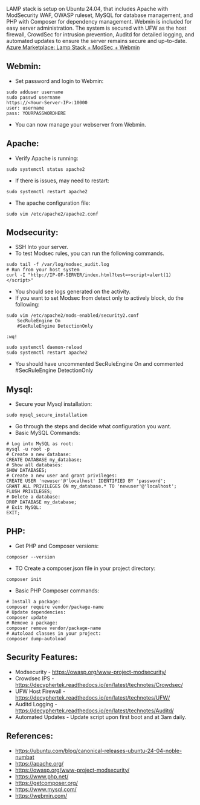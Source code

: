 LAMP stack is setup on Ubuntu 24.04, that includes Apache with ModSecurity WAF, OWASP ruleset, MySQL 
for database management, and PHP with Composer for dependency management. Webmin is included for easy 
server administration. The system is secured with UFW as the host firewall, CrowdSec for intrusion prevention, 
Auditd for detailed logging, and automated updates to ensure the server remains secure and up-to-date.
[Azure Marketplace: Lamp Stack + ModSec + Webmin ]()


Webmin:
-------
* Set password and login to Webmin:
```
sudo adduser username
sudo passwd username
https://<Your-Server-IP>:10000
user: username
pass: YOURPASSWORDHERE
```
* You can now manage your webserver from Webmin.

Apache:
-------
* Verify Apache is running:
```
sudo systemctl status apache2
```
* If there is issues, may need to restart:
```
sudo systemctl restart apache2
```
* The apache configuration file:
```
sudo vim /etc/apache2/apache2.conf
```

Modsecurity:
--------------
* SSH Into your server.
* To test Modsec rules, you can run the following commands.
```
sudo tail -f /var/log/modsec_audit.log
# Run from your host system
curl -I "http://IP-OF-SERVER/index.html?test=<script>alert(1)</script>"
```
* You should see logs generated on the activity.
* If you want to set Modsec from detect only to actively block, do the following:
```
sudo vim /etc/apache2/mods-enabled/security2.conf
    SecRuleEngine On
    #SecRuleEngine DetectionOnly 

:wq!

sudo systemctl daemon-reload
sudo systemctl restart apache2

```
* You should have uncommented SecRuleEngine On and commented #SecRuleEngine DetectionOnly 

Mysql:
-------
* Secure your Mysql installation:
```
sudo mysql_secure_installation
```
* Go through the steps and decide what configuration you want. 
* Basic MySQL Commands:
```
# Log into MySQL as root:
mysql -u root -p
# Create a new database:
CREATE DATABASE my_database;
# Show all databases:
SHOW DATABASES;
# Create a new user and grant privileges:
CREATE USER 'newuser'@'localhost' IDENTIFIED BY 'password';
GRANT ALL PRIVILEGES ON my_database.* TO 'newuser'@'localhost';
FLUSH PRIVILEGES;
# Delete a database:
DROP DATABASE my_database;
# Exit MySQL:
EXIT;
```

PHP:
----
* Get PHP and Composer versions:
```
composer --version
```
* TO Create a composer.json file in your project directory:
```
composer init
```
* Basic PHP Composer commands:
```
# Install a package:
composer require vendor/package-name
# Update dependencies:
composer update
# Remove a package:
composer remove vendor/package-name
# Autoload classes in your project:
composer dump-autoload
```

Security Features:
------------------
* Modsecurity - https://owasp.org/www-project-modsecurity/
* Crowdsec IPS - https://decyphertek.readthedocs.io/en/latest/technotes/Crowdsec/
* UFW Host Firewall - https://decyphertek.readthedocs.io/en/latest/technotes/UFW/
* Auditd Logging - https://decyphertek.readthedocs.io/en/latest/technotes/Auditd/
* Automated Updates - Update script upon first boot and at 3am daily.

References:
-----------
* https://ubuntu.com/blog/canonical-releases-ubuntu-24-04-noble-numbat
* https://apache.org/
* https://owasp.org/www-project-modsecurity/
* https://www.php.net/
* https://getcomposer.org/
* https://www.mysql.com/
* https://webmin.com/